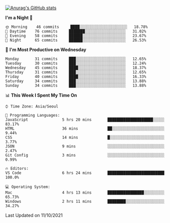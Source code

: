 
<!--
**BHyeonKim/BHyeonKim** is a ✨ _special_ ✨ repository because its `README.md` (this file) appears on your GitHub profile.

Here are some ideas to get you started:

- 🔭 I’m currently working on ...
- 🌱 I’m currently learning ...
- 👯 I’m looking to collaborate on ...
- 🤔 I’m looking for help with ...
- 💬 Ask me about ...
- 📫 How to reach me: ...
- 😄 Pronouns: ...
- ⚡ Fun fact: ...
-->
[![Anurag's GitHub stats](https://github-readme-stats.vercel.app/api?username=BHyeonKim&show_icons=true&theme=dark)
](https://github.com/anuraghazra/github-readme-stats)
<!--START_SECTION:waka-->
**I'm a Night 🦉** 

```text
🌞 Morning    46 commits     ████░░░░░░░░░░░░░░░░░░░░░   18.78% 
🌆 Daytime    76 commits     ███████░░░░░░░░░░░░░░░░░░   31.02% 
🌃 Evening    58 commits     ██████░░░░░░░░░░░░░░░░░░░   23.67% 
🌙 Night      65 commits     ██████░░░░░░░░░░░░░░░░░░░   26.53%

```
📅 **I'm Most Productive on Wednesday** 

```text
Monday       31 commits     ███░░░░░░░░░░░░░░░░░░░░░░   12.65% 
Tuesday      30 commits     ███░░░░░░░░░░░░░░░░░░░░░░   12.24% 
Wednesday    45 commits     ████░░░░░░░░░░░░░░░░░░░░░   18.37% 
Thursday     31 commits     ███░░░░░░░░░░░░░░░░░░░░░░   12.65% 
Friday       40 commits     ████░░░░░░░░░░░░░░░░░░░░░   16.33% 
Saturday     34 commits     ███░░░░░░░░░░░░░░░░░░░░░░   13.88% 
Sunday       34 commits     ███░░░░░░░░░░░░░░░░░░░░░░   13.88%

```


📊 **This Week I Spent My Time On** 

```text
⌚︎ Time Zone: Asia/Seoul

💬 Programming Languages: 
JavaScript               5 hrs 20 mins       ████████████████████░░░░░   83.17% 
HTML                     36 mins             ██░░░░░░░░░░░░░░░░░░░░░░░   9.44% 
CSS                      14 mins             █░░░░░░░░░░░░░░░░░░░░░░░░   3.77% 
JSON                     9 mins              ░░░░░░░░░░░░░░░░░░░░░░░░░   2.47% 
Git Config               3 mins              ░░░░░░░░░░░░░░░░░░░░░░░░░   0.99%

🔥 Editors: 
VS Code                  6 hrs 24 mins       █████████████████████████   100.0%

💻 Operating System: 
Mac                      4 hrs 13 mins       ████████████████░░░░░░░░░   65.73% 
Windows                  2 hrs 11 mins       ████████░░░░░░░░░░░░░░░░░   34.27%

```


 Last Updated on 11/10/2021
<!--END_SECTION:waka-->

